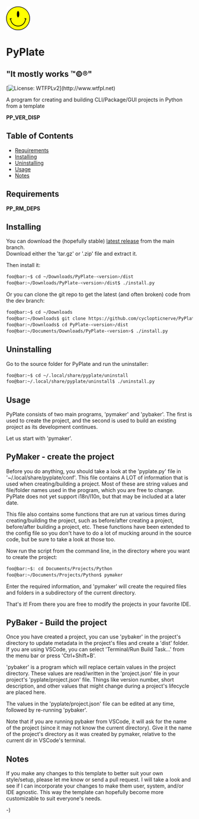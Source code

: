 <!----------------------------------------------------------------------------->
<!-- Project : PyPlate                                         /          \  -->
<!-- Filename: README.md                                      |     ()     | -->
<!-- Date    : 12/19/2022                                     |            | -->
<!-- Author  : cyclopticnerve                                 |   \____/   | -->
<!-- License : WTFPLv2                                         \          /  -->
<!----------------------------------------------------------------------------->

![PyPlate](readme/pyplate.png)
# PyPlate

## "It mostly works ™©®"

[![License: WTFPLv2](https://img.shields.io/badge/License-WTFPL-brightgreen.svg
"http://www.wtfpl.net")](http://www.wtfpl.net)

<!-- __RM_SHORT_DESC__ -->
A program for creating and building CLI/Package/GUI projects in Python from a
template
<!-- __RM_SHORT_DESC__ -->

<!-- __RM_VERSION__ -->
__PP_VER_DISP__
<!-- __RM_VERSION__ -->

<!-- ![alt-text](README/screenshot.png "screenshot") -->


## Table of Contents
- [Requirements](#requirements)
- [Installing](#installing)
- [Uninstalling](#uninstalling)
- [Usage](#usage)
- [Notes](#notes)

## Requirements
<!-- __RM_DEPS__ -->
__PP_RM_DEPS__
<!-- __RM_DEPS__ -->

## Installing
<!-- __RM_APP__ -->
You can download the (hopefully stable)
[latest release](https://github.com/cyclopticnerve/PyPlate/releases/latest
"https://github.com/cyclopticnerve/PyPlate/releases/latest")
from the main branch.<br>
Download either the 'tar.gz' or '.zip' file and extract it.

Then install it:
```bash
foo@bar:~$ cd ~/Downloads/PyPlate-<version>/dist
foo@bar:~/Downloads/PyPlate-<version>/dist$ ./install.py
```

Or you can clone the git repo to get the latest (and often broken) code from
the dev branch:
```bash
foo@bar:~$ cd ~/Downloads
foo@bar:~/Downloads$ git clone https://github.com/cyclopticnerve/PyPlate
foo@bar:~/Downloads$ cd PyPlate-<version>/dist
foo@bar:~/Documents/Downloads/PyPlate-<version>$ ./install.py
```
<!-- __RM_APP__ -->

## Uninstalling
<!-- __RM_APP__ -->
Go to the source folder for PyPlate and run the uninstaller:
```bash
foo@bar:~$ cd ~/.local/share/pyplate/uninstall
foo@bar:~/.local/share/pyplate/uninstall$ ./uninstall.py
```
<!-- __RM_APP__ -->

## Usage
PyPlate consists of two main programs, 'pymaker' and 'pybaker'. The first
is used to create the project, and the second is used to build an existing
project as its development continues.

Let us start with 'pymaker'.

## PyMaker - create the project
Before you do anything, you should take a look at the 'pyplate.py' file in
'~/.local/share/pyplate/conf'. This file contains A LOT of information that is
used when creating/building a project. Most of these are string values and
file/folder names used in the program, which you are free to change. PyPlate
does not yet support i18n/l10n, but that may be included at a later date.  

This file also contains some functions that are run at various times during
creating/building the project, such as before/after creating a project,
before/after building a project, etc.
These functions have been extended to the config file so you don't have to do a
lot of mucking around in the source code, but be sure to take a look at those
too.

Now run the script from the command line, in the directory where you want to
create the project:
```bash
foo@bar:~$: cd Documents/Projects/Python
foo@bar:~/Documents/Projects/Python$ pymaker
```

Enter the required information, and 'pymaker' will create the required files
and folders in a subdirectory of the current directory. 

That's it! From there you are free to modify the projects in your favorite IDE.

## PyBaker - Build the project
Once you have created a project, you can use 'pybaker' in the project's
directory to update metadata in the project's files and create a
'dist' folder.
If you are using VSCode, you can select 'Terminal/Run Build Task...' from the
menu bar or press 'Ctrl+Shift+B'.

'pybaker' is a program which will replace certain values in the project
directory. These values are read/written in the 'project.json' file in your
project's 'pyplate/project.json' file. Things like version number, short
description, and other values that might change during a project's lifecycle
are placed here.

The values in the 'pyplate/project.json' file can be edited at any time,
followed by re-running 'pybaker'.

Note that if you are running pybaker from VSCode, it will ask for the name of
the project (since it may not know the current directory). Give it the name of
the project's directory as it was created by pymaker, relative to the current
dir in VSCode's terminal.

## Notes
If you make any changes to this template to better suit your own style/setup,
please let me know or send a pull request. I will take a look and see if I can
incorporate your changes to make them user, system, and/or IDE agnostic. This
way the template can hopefully become more customizable to suit everyone's
needs.

-)
<!-- -) -->
